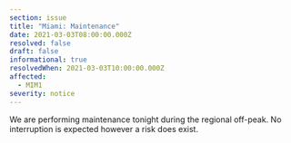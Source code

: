 ```yaml
---
section: issue
title: "Miami: Maintenance"
date: 2021-03-03T08:00:00.000Z
resolved: false
draft: false
informational: true
resolvedWhen: 2021-03-03T10:00:00.000Z
affected:
  - MIM1
severity: notice
---
```

We are performing maintenance tonight during the regional off-peak. No interruption is expected however a risk does exist.